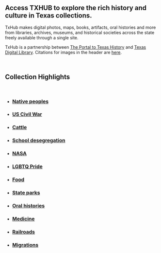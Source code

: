 ## Access TXHUB to explore the rich history and culture in Texas collections.

TxHub makes digital photos, maps, books, artifacts, oral histories and more from libraries, archives, museums, and historical societies across the state freely available through a single site.

TxHub is a partnership between [The Portal to Texas History](https://texashistory.unt.edu/) and [Texas Digital Library](https://www.tdl.org/). Citations for images in the header are [here](https://texasdigitallibrary.atlassian.net/l/cp/0Lk312Bc).

<br>

## Collection Highlights

<br>

- ### [Native peoples](/search?q=%22indigenous+peoples%22+OR+%22american+indians%22+OR+%22native+americans%22+OR+%22indians+of+north+america%22)

- ### [US Civil War](/search?q=%22civil+war%22)

- ### [Cattle](/search?q=cattle)

- ### [School desegregation](/search?q=school%20AND%20%28desgregation%20OR%20integration%29)

- ### [NASA](/search?q=NASA%20OR%20%22National%20Aeronautics%20and%20Space%20Administration%22)

- ### [LGBTQ Pride](/search?q=pride%20AND%20%28gay%20OR%20lgbt%2A%20OR%20glbt%2A%29)

- ### [Food](/search?q=food%20OR%20menu*%20OR%20cookbook*)

- ### [State parks](/search?q=%22state%20park%22%20OR%20%22state%20parks%22)

- ### [Oral histories](/search?q=%22oral%20history%22%20OR%20%22oral%20histories%22)

- ### [Medicine](/search?q=medic*)

- ### [Railroads](/search?q=railroad*)

- ### [Migrations](/search?q=migration*%20OR%20immigration*%20OR%20%E2%80%9CTexas%20promotional%20literature%E2%80%9D)
